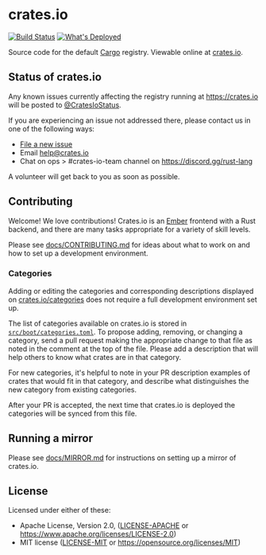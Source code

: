 # crates.io

[![Build Status](https://travis-ci.com/rust-lang/crates.io.svg?branch=master)](https://travis-ci.com/rust-lang/crates.io)
[![What's Deployed](https://img.shields.io/badge/whatsdeployed-prod-green.svg)](https://whatsdeployed.io/s-9IG)

Source code for the default [Cargo](http://doc.crates.io) registry. Viewable
online at [crates.io](https://crates.io).

## Status of crates.io

Any known issues currently affecting the registry running at https://crates.io
will be posted to [@CratesIoStatus](https://twitter.com/cratesiostatus).

If you are experiencing an issue not addressed there, please contact us in one
of the following ways:

- [File a new issue](https://github.com/rust-lang/crates.io/issues/new)
- Email [help@crates.io](mailto:help@crates.io)
- Chat on ops > #crates-io-team channel on https://discord.gg/rust-lang

A volunteer will get back to you as soon as possible.

## Contributing

Welcome! We love contributions! Crates.io is an [Ember](https://emberjs.com/)
frontend with a Rust backend, and there are many tasks appropriate for a
variety of skill levels.

Please see [docs/CONTRIBUTING.md](https://github.com/rust-lang/crates.io/blob/master/docs/CONTRIBUTING.md) for ideas about what to work on and how to set up a development
environment.

### Categories

Adding or editing the categories and corresponding descriptions displayed on
[crates.io/categories](https://crates.io/categories) does not require a full
development environment set up.

The list of categories available on crates.io is stored in
[`src/boot/categories.toml`](https://github.com/rust-lang/crates.io/blob/master/src/boot/categories.toml).
To propose adding, removing, or changing a category, send a pull request making
the appropriate change to that file as noted in the comment at the top of the
file. Please add a description that will help others to know what crates are in
that category.

For new categories, it's helpful to note in your PR description examples of
crates that would fit in that category, and describe what distinguishes the new
category from existing categories.

After your PR is accepted, the next time that crates.io is deployed the
categories will be synced from this file.

## Running a mirror

Please see [docs/MIRROR.md](https://github.com/rust-lang/crates.io/blob/master/docs/MIRROR.md) for instructions on setting up a mirror of crates.io.

## License

Licensed under either of these:

 * Apache License, Version 2.0, ([LICENSE-APACHE](LICENSE-APACHE) or
   https://www.apache.org/licenses/LICENSE-2.0)
 * MIT license ([LICENSE-MIT](LICENSE-MIT) or
   https://opensource.org/licenses/MIT)
